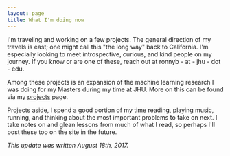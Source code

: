 ```yaml
---
layout: page
title: What I'm doing now
---
```


<!-- ## What I’m doing now -->

I'm traveling and working on a few projects. The general direction of my travels is east; one might call this "the long way" back to California. I'm especially looking to meet introspective, curious, and kind people on my journey. If you know or are one of these, reach out at ronnyb - at - jhu - dot - edu.

Among these projects is an expansion of the machine learning research I was doing for my Masters during my time at JHU. More on this can be found via my [projects](../projects) page.

Projects aside, I spend a good portion of my time reading, playing music, running, and thinking about the most important problems to take on next. I take notes on and glean lessons from much of what I read, so perhaps I'll post these too on the site in the future.

*This update was written August 18th, 2017.*

